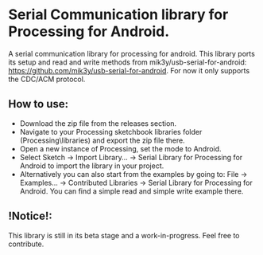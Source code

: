# Serial Communication library for Processing for Android.

A serial communication library for processing for android. This library ports its setup and read and write methods from mik3y/usb-serial-for-android: https://github.com/mik3y/usb-serial-for-android. For now it only supports the CDC/ACM protocol.

## How to use:

- Download the zip file from the releases section.
- Navigate to your Processing sketchbook libraries folder (Processing\libraries) and export the zip file there.
- Open a new instance of Processing, set the mode to Android.
- Select Sketch -> Import Library... -> Serial Library for Processing for Android to import the library in your project.
- Alternatively you can also start from the examples by going to: File -> Examples... -> Contributed Libraries -> Serial Library for Processing for Android. You can find a simple read and simple write example there.

## !Notice!:

This library is still in its beta stage and a work-in-progress. Feel free to contribute.
